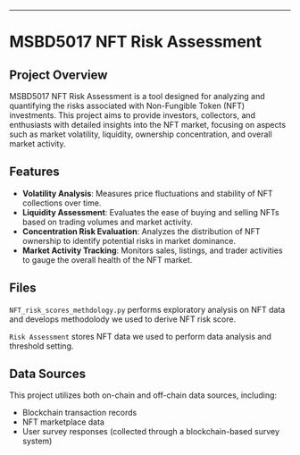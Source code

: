 
---

# MSBD5017 NFT Risk Assessment

## Project Overview
MSBD5017 NFT Risk Assessment is a tool designed for analyzing and quantifying the risks associated with Non-Fungible Token (NFT) investments. This project aims to provide investors, collectors, and enthusiasts with detailed insights into the NFT market, focusing on aspects such as market volatility, liquidity, ownership concentration, and overall market activity.

## Features
- **Volatility Analysis**: Measures price fluctuations and stability of NFT collections over time.
- **Liquidity Assessment**: Evaluates the ease of buying and selling NFTs based on trading volumes and market activity.
- **Concentration Risk Evaluation**: Analyzes the distribution of NFT ownership to identify potential risks in market dominance.
- **Market Activity Tracking**: Monitors sales, listings, and trader activities to gauge the overall health of the NFT market.


## Files

`NFT_risk_scores_methdology.py` performs exploratory analysis on NFT data and develops methodolody we used to derive NFT risk score.

`Risk Assessment` stores NFT data we used to perform data analysis and threshold setting.

## Data Sources
This project utilizes both on-chain and off-chain data sources, including:
- Blockchain transaction records
- NFT marketplace data
- User survey responses (collected through a blockchain-based survey system)

